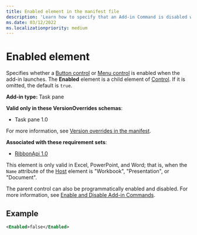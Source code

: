 ```yaml
---
title: Enabled element in the manifest file
description: 'Learn how to specify that an Add-in Command is disabled when the add-in launches.'
ms.date: 03/12/2022
ms.localizationpriority: medium
---
```


# Enabled element

Specifies whether a [Button control](control-button.md) or [Menu control](control-menu.md) is enabled when the add-in launches. The **Enabled** element is a child element of [Control](control.md). If it is omitted, the default is `true`.

**Add-in type:** Task pane

**Valid only in these VersionOverrides schemas**:

- Task pane 1.0

For more information, see [Version overrides in the manifest](../../develop/add-in-manifests.md#version-overrides-in-the-manifest).

**Associated with these requirement sets**:

- [RibbonApi 1.0](../requirement-sets/ribbon-api-requirement-sets.md)

This element is only valid in Excel, PowerPoint, and Word; that is, when the `Name` attribute of the [Host](host.md) element is "Workbook", "Presentation", or "Document".

The parent control can also be programmatically enabled and disabled. For more information, see [Enable and Disable Add-in Commands](../../design/disable-add-in-commands.md).

## Example

```xml
<Enabled>false</Enabled>
```
